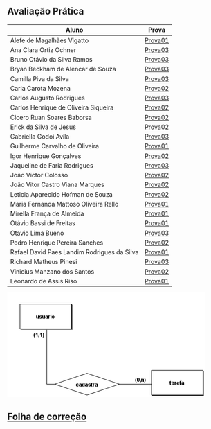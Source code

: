 ## Avaliação Prática
|Aluno|Prova|
|-|-|
|Alefe de Magalhães Vigatto|[Prova01](./prova_1.pdf)|
|Ana Clara Ortiz Ochner|[Prova03](./prova_3.pdf)|
|Bruno Otávio da Silva Ramos|[Prova03](./prova_3.pdf)|
|Bryan Beckham de Alencar de Souza|[Prova03](./prova_3.pdf)|
|Camilla Piva da Silva|[Prova03](./prova_3.pdf)|
|Carla Carota Mozena|[Prova02](./prova_2.pdf)|
|Carlos Augusto Rodrigues|[Prova03](./prova_3.pdf)|
|Carlos Henrique de Oliveira Siqueira|[Prova02](./prova_2.pdf)|
|Cicero Ruan Soares Baborsa|[Prova02](./prova_2.pdf)|
|Erick da Silva de Jesus|[Prova02](./prova_2.pdf)|
|Gabriella Godoi Avila|[Prova03](./prova_3.pdf)|
|Guilherme Carvalho de Oliveira|[Prova01](./prova_3.pdf)|
|Igor Henrique Gonçalves|[Prova02](./prova_2.pdf)|
|Jaqueline de Faria Rodrigues|[Prova03](./prova_3.pdf)|
|João Victor Colosso|[Prova02](./prova_2.pdf)|
|João Vitor Castro Viana Marques|[Prova02](./prova_2.pdf)|
|Leticia Aparecido Hofman de Souza|[Prova02](./prova_2.pdf)|
|Maria Fernanda Mattoso Oliveira Rello|[Prova01](./prova_1.pdf)|
|Mirella França de Almeida|[Prova01](./prova_1.pdf)|
|Otávio Bassi de Freitas|[Prova01](./prova_1.pdf)|
|Otavio Lima Bueno|[Prova03](./prova_3.pdf)|
|Pedro Henrique Pereira Sanches|[Prova02](./prova_2.pdf)|
|Rafael David Paes Landim Rodrigues da Silva|[Prova01](./prova_1.pdf)|
|Richard Matheus Pinesi|[Prova03](./prova_3.pdf)|
|Vinicius Manzano dos Santos|[Prova02](./prova_2.pdf)|
|Leonardo de Assis Riso|[Prova01](./prova_1.pdf)|

![DER](./der.png)

## [Folha de correção](./folha_de_correcao.pdf)
